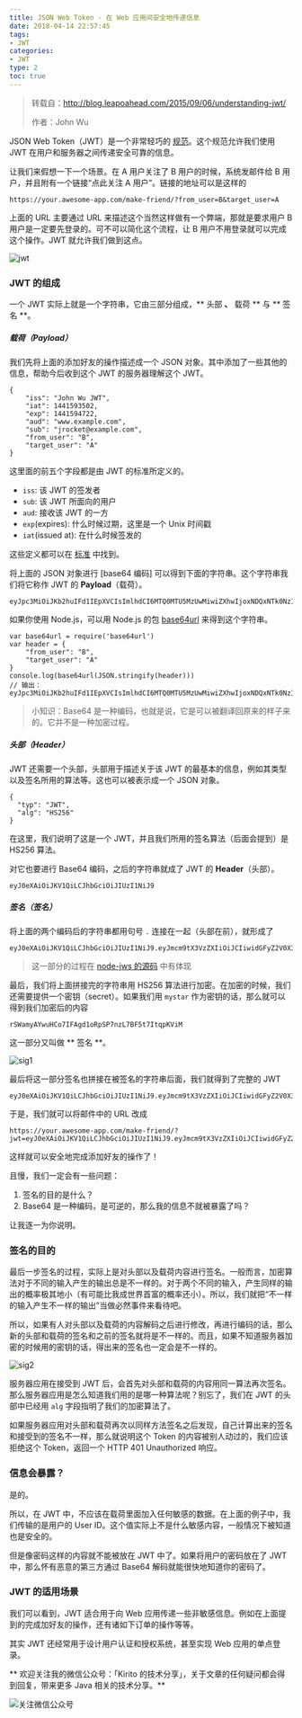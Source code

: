 ```yaml
---
title: JSON Web Token - 在 Web 应用间安全地传递信息
date: 2018-04-14 22:57:45
tags:
- JWT
categories:
- JWT
type: 2
toc: true
---
```


> 转载自：http://blog.leapoahead.com/2015/09/06/understanding-jwt/
>
> 作者：John Wu

JSON Web Token（JWT）是一个非常轻巧的 [规范](https://tools.ietf.org/html/draft-ietf-oauth-json-web-token-32)。这个规范允许我们使用 JWT 在用户和服务器之间传递安全可靠的信息。

让我们来假想一下一个场景。在 A 用户关注了 B 用户的时候，系统发邮件给 B 用户，并且附有一个链接“点此关注 A 用户”。链接的地址可以是这样的
<!-- more -->
```
https://your.awesome-app.com/make-friend/?from_user=B&target_user=A
```

上面的 URL 主要通过 URL 来描述这个当然这样做有一个弊端，那就是要求用户 B 用户是一定要先登录的。可不可以简化这个流程，让 B 用户不用登录就可以完成这个操作。JWT 就允许我们做到这点。

![jwt](https://image.cnkirito.cn/jwt.png)

### JWT 的组成

一个 JWT 实际上就是一个字符串，它由三部分组成，** 头部 **、** 载荷 ** 与 ** 签名 **。

##### 载荷（Payload）

我们先将上面的添加好友的操作描述成一个 JSON 对象。其中添加了一些其他的信息，帮助今后收到这个 JWT 的服务器理解这个 JWT。

```
{
    "iss": "John Wu JWT",
    "iat": 1441593502,
    "exp": 1441594722,
    "aud": "www.example.com",
    "sub": "jrocket@example.com",
    "from_user": "B",
    "target_user": "A"
}
```

这里面的前五个字段都是由 JWT 的标准所定义的。

- `iss`: 该 JWT 的签发者
- `sub`: 该 JWT 所面向的用户
- `aud`: 接收该 JWT 的一方
- `exp`(expires): 什么时候过期，这里是一个 Unix 时间戳
- `iat`(issued at): 在什么时候签发的

这些定义都可以在 [标准](https://tools.ietf.org/html/draft-ietf-oauth-json-web-token-32) 中找到。

将上面的 JSON 对象进行 [base64 编码] 可以得到下面的字符串。这个字符串我们将它称作 JWT 的 **Payload**（载荷）。

```
eyJpc3MiOiJKb2huIFd1IEpXVCIsImlhdCI6MTQ0MTU5MzUwMiwiZXhwIjoxNDQxNTk0NzIyLCJhdWQiOiJ3d3cuZXhhbXBsZS5jb20iLCJzdWIiOiJqcm9ja2V0QGV4YW1wbGUuY29tIiwiZnJvbV91c2VyIjoiQiIsInRhcmdldF91c2VyIjoiQSJ9
```

如果你使用 Node.js，可以用 Node.js 的包 [base64url](https://github.com/brianloveswords/base64url) 来得到这个字符串。

```
var base64url = require('base64url')
var header = {
    "from_user": "B",
    "target_user": "A"
}
console.log(base64url(JSON.stringify(header)))
// 输出：eyJpc3MiOiJKb2huIFd1IEpXVCIsImlhdCI6MTQ0MTU5MzUwMiwiZXhwIjoxNDQxNTk0NzIyLCJhdWQiOiJ3d3cuZXhhbXBsZS5jb20iLCJzdWIiOiJqcm9ja2V0QGV4YW1wbGUuY29tIiwiZnJvbV91c2VyIjoiQiIsInRhcmdldF91c2VyIjoiQSJ9
```

> 小知识：Base64 是一种编码，也就是说，它是可以被翻译回原来的样子来的。它并不是一种加密过程。

##### 头部（Header）

JWT 还需要一个头部，头部用于描述关于该 JWT 的最基本的信息，例如其类型以及签名所用的算法等。这也可以被表示成一个 JSON 对象。

```
{
  "typ": "JWT",
  "alg": "HS256"
}
```

在这里，我们说明了这是一个 JWT，并且我们所用的签名算法（后面会提到）是 HS256 算法。

对它也要进行 Base64 编码，之后的字符串就成了 JWT 的 **Header**（头部）。

```
eyJ0eXAiOiJKV1QiLCJhbGciOiJIUzI1NiJ9
```

##### 签名（签名）

将上面的两个编码后的字符串都用句号 `.` 连接在一起（头部在前），就形成了

```
eyJ0eXAiOiJKV1QiLCJhbGciOiJIUzI1NiJ9.eyJmcm9tX3VzZXIiOiJCIiwidGFyZ2V0X3VzZXIiOiJBIn0
```

> 这一部分的过程在 [node-jws 的源码](https://github.com/brianloveswords/node-jws/blob/master/lib/sign-stream.js) 中有体现

最后，我们将上面拼接完的字符串用 HS256 算法进行加密。在加密的时候，我们还需要提供一个密钥（secret）。如果我们用 `mystar` 作为密钥的话，那么就可以得到我们加密后的内容

```
rSWamyAYwuHCo7IFAgd1oRpSP7nzL7BF5t7ItqpKViM
```

这一部分又叫做 ** 签名 **。

![sig1](https://image.cnkirito.cn/sig1.png)

最后将这一部分签名也拼接在被签名的字符串后面，我们就得到了完整的 JWT

```
eyJ0eXAiOiJKV1QiLCJhbGciOiJIUzI1NiJ9.eyJmcm9tX3VzZXIiOiJCIiwidGFyZ2V0X3VzZXIiOiJBIn0.rSWamyAYwuHCo7IFAgd1oRpSP7nzL7BF5t7ItqpKViM
```

于是，我们就可以将邮件中的 URL 改成

```
https://your.awesome-app.com/make-friend/?jwt=eyJ0eXAiOiJKV1QiLCJhbGciOiJIUzI1NiJ9.eyJmcm9tX3VzZXIiOiJCIiwidGFyZ2V0X3VzZXIiOiJBIn0.rSWamyAYwuHCo7IFAgd1oRpSP7nzL7BF5t7ItqpKViM
```

这样就可以安全地完成添加好友的操作了！

且慢，我们一定会有一些问题：

1. 签名的目的是什么？
2. Base64 是一种编码，是可逆的，那么我的信息不就被暴露了吗？

让我逐一为你说明。

### 签名的目的

最后一步签名的过程，实际上是对头部以及载荷内容进行签名。一般而言，加密算法对于不同的输入产生的输出总是不一样的。对于两个不同的输入，产生同样的输出的概率极其地小（有可能比我成世界首富的概率还小）。所以，我们就把“不一样的输入产生不一样的输出”当做必然事件来看待吧。

所以，如果有人对头部以及载荷的内容解码之后进行修改，再进行编码的话，那么新的头部和载荷的签名和之前的签名就将是不一样的。而且，如果不知道服务器加密的时候用的密钥的话，得出来的签名也一定会是不一样的。

![sig2](https://image.cnkirito.cn/sig2.png)

服务器应用在接受到 JWT 后，会首先对头部和载荷的内容用同一算法再次签名。那么服务器应用是怎么知道我们用的是哪一种算法呢？别忘了，我们在 JWT 的头部中已经用 `alg` 字段指明了我们的加密算法了。

如果服务器应用对头部和载荷再次以同样方法签名之后发现，自己计算出来的签名和接受到的签名不一样，那么就说明这个 Token 的内容被别人动过的，我们应该拒绝这个 Token，返回一个 HTTP 401 Unauthorized 响应。

### 信息会暴露？

是的。

所以，在 JWT 中，不应该在载荷里面加入任何敏感的数据。在上面的例子中，我们传输的是用户的 User ID。这个值实际上不是什么敏感内容，一般情况下被知道也是安全的。

但是像密码这样的内容就不能被放在 JWT 中了。如果将用户的密码放在了 JWT 中，那么怀有恶意的第三方通过 Base64 解码就能很快地知道你的密码了。

### JWT 的适用场景

我们可以看到，JWT 适合用于向 Web 应用传递一些非敏感信息。例如在上面提到的完成加好友的操作，还有诸如下订单的操作等等。

其实 JWT 还经常用于设计用户认证和授权系统，甚至实现 Web 应用的单点登录。

** 欢迎关注我的微信公众号：「Kirito 的技术分享」，关于文章的任何疑问都会得到回复，带来更多 Java 相关的技术分享。**

![关注微信公众号](https://image.cnkirito.cn/qrcode_for_gh_c06057be7960_258%20%281%29.jpg)
